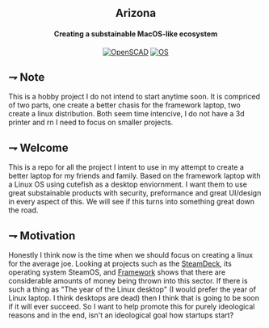 <div align="center">

## Arizona
#### Creating a substainable MacOS-like ecosystem

[![OpenSCAD](https://img.shields.io/badge/Arizona--Laptop-f9d72c.svg?style=for-the-badge&logoColor=white&logo=openscad)]()
[![OS](https://img.shields.io/badge/Arizona--OS-FCC624.svg?style=for-the-badge&logoColor=white&logo=linux)]()

</div>

## ⇁  Note
This is a hobby project I do not intend to start anytime soon. It is compriced of two parts, one create a better chasis for the framework laptop, two create a linux distribution. Both seem time intencive, I do not have a 3d printer and rn I need to focus on smaller projects.

## ⇁  Welcome
This is a repo for all the project I intent to use in my attempt to create a better laptop for my friends and family. Based on the framework laptop with a Linux OS using cutefish as a desktop enviornment. I want them to use great substainable products with security, preformance and great UI/design in every aspect of this. We will see if this turns into something great down the road.

## ⇁  Motivation
Honestly I think now is the time when we should focus on creating a linux for the average joe. Looking at projects such as the [SteamDeck](https://www.steamdeck.com/en/), its operating system SteamOS, and [Framework](https://www.frame.work) shows that there are considerable amounts of money being thrown into this sector. If there is such a thing as "The year of the Linux desktop" (I would prefer the year of Linux laptop. I think desktops are dead) then I think that is going to be soon if it will ever succeed. So I want to help promote this for purely ideological reasons and in the end, isn't an ideological goal how startups start?
